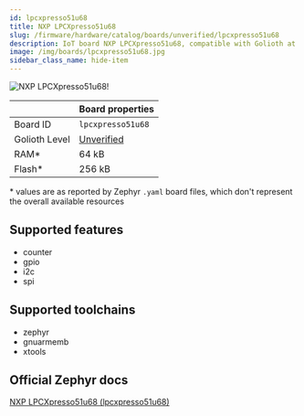 ```yaml
---
id: lpcxpresso51u68
title: NXP LPCXpresso51u68
slug: /firmware/hardware/catalog/boards/unverified/lpcxpresso51u68
description: IoT board NXP LPCXpresso51u68, compatible with Golioth at unverified level.
image: /img/boards/lpcxpresso51u68.jpg
sidebar_class_name: hide-item
---
```


[//]: # (This is an auto-generated file, do not edit! Changes to it will be lost upon re-generation)

![NXP LPCXpresso51u68!](/img/boards/lpcxpresso51u68.jpg "NXP LPCXpresso51u68")

|                | Board properties     |
| -------------  | -------------------- |
| Board ID       | `lpcxpresso51u68` |
| Golioth Level  | [Unverified](/firmware/hardware#unverified-boards) |
| RAM*           | 64 kB |
| Flash*         | 256 kB |

\* values are as reported by Zephyr `.yaml` board files, which don't represent the overall available resources



## Supported features

* counter
* gpio
* i2c
* spi

## Supported toolchains

* zephyr
* gnuarmemb
* xtools

## Official Zephyr docs

[NXP LPCXpresso51u68 (lpcxpresso51u68)](https://docs.zephyrproject.org/latest/boards/nxp/lpcxpresso51u68/doc/index.html)
